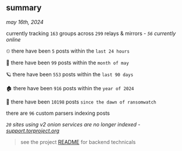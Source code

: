 
## summary
_may 16th, 2024_

currently tracking `163` groups across `299` relays & mirrors - _`56` currently online_

⏲ there have been `5` posts within the `last 24 hours`

🦈 there have been `99` posts within the `month of may`

🪐 there have been `553` posts within the `last 90 days`

🏚 there have been `916` posts within the `year of 2024`

🦕 there have been `10198` posts `since the dawn of ransomwatch`

there are `96` custom parsers indexing posts

_`20` sites using v2 onion services are no longer indexed - [support.torproject.org](https://support.torproject.org/onionservices/v2-deprecation/)_

> see the project [README](https://github.com/joshhighet/ransomwatch#ransomwatch--) for backend technicals
